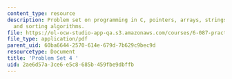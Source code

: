 ```yaml
---
content_type: resource
description: Problem set on programming in C, pointers, arrays, strings, and searching
  and sorting algorithms.
file: https://ol-ocw-studio-app-qa.s3.amazonaws.com/courses/6-087-practical-programming-in-c-january-iap-2010/2ae6d57a3ce6e5c8685b459fbe9dbffb_MIT6_087IAP10_assn04.pdf
file_type: application/pdf
parent_uid: 60ba6644-2570-614e-679d-7b629c9bec9d
resourcetype: Document
title: 'Problem Set 4 '
uid: 2ae6d57a-3ce6-e5c8-685b-459fbe9dbffb
---
```

